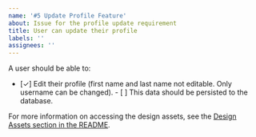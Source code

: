 ```yaml
---
name: '#5 Update Profile Feature'
about: Issue for the profile update requirement
title: User can update their profile
labels: ''
assignees: ''
---
```


A user should be able to:

- [✓] Edit their profile (first name and last name not editable. Only username can be changed). - [ ] This data should be persisted to the database.

For more information on accessing the design assets, see the [Design Assets section in the README](https://github.com/OpenClassrooms-Student-Center/ArgentBank-website#design-assets).
